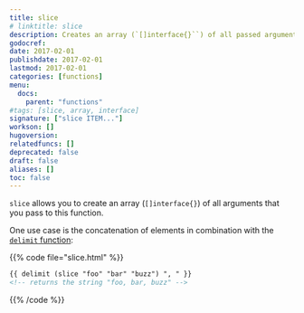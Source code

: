 ```yaml
---
title: slice
# linktitle: slice
description: Creates an array (`[]interface{}``) of all passed arguments.
godocref:
date: 2017-02-01
publishdate: 2017-02-01
lastmod: 2017-02-01
categories: [functions]
menu:
  docs:
    parent: "functions"
#tags: [slice, array, interface]
signature: ["slice ITEM..."]
workson: []
hugoversion:
relatedfuncs: []
deprecated: false
draft: false
aliases: []
toc: false
---
```


`slice` allows you to create an array (`[]interface{}`) of all arguments that you pass to this function.

One use case is the concatenation of elements in combination with the [`delimit` function][]:

{{% code file="slice.html" %}}
```html
{{ delimit (slice "foo" "bar" "buzz") ", " }}
<!-- returns the string "foo, bar, buzz" -->
```
{{% /code %}}


[`delimit` function]: /functions/delimit/
